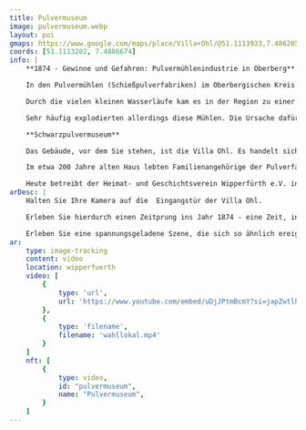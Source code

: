 ```yaml
---
title: Pulvermuseum
image: pulvermuseum.webp
layout: poi
gmaps: https://www.google.com/maps/place/Villa+Ohl/@51.1113933,7.4862051,17z/data=!3m1!4b1!4m6!3m5!1s0x47b934b438695541:0x23677c406164f6e9!8m2!3d51.11139!4d7.48878!16s%2Fg%2F120p462z?entry=ttu
coords: [51.1113282, 7.4886674]
info: |
    **1874 - Gewinne und Gefahren: Pulvermühlenindustrie in Oberberg**

    In den Pulvermühlen (Schießpulverfabriken) im Oberbergischen Kreis wurden Salpeter, Schwefel und Holzkohle für die Herstellung von Schwarzpulver zerkleinert gemischt werden. 

    Durch die vielen kleinen Wasserläufe kam es in der Region zu einer Verdichtung an Produktionsstätten - mit guten Gewinnen für die Betreiber.

    Sehr häufig explodierten allerdings diese Mühlen. Die Ursache dafür konnte schon ein einzelner Funke sein, der z.B. beim Einschlagen eines Nagels entstand, oder eine elektrostatische Aufladung der Luft.

    **Schwarzpulvermuseum**

    Das Gebäude, vor dem Sie stehen, ist die Villa Ohl. Es handelt sich um ehemalige Fabrikantenvilla, in der sich u.a. das Schwarzpulvermuseum befindet.

    Im etwa 200 Jahre alten Haus lebten Familienangehörige der Pulverfabrikanten Cramer und Buchholz. Sie bestimmten das regionale Wirtschaftsgeschehen so stark, dass man die Region „Königreich Buchholz“ nannte. Wegen eines Besuches von Kaiser Wilhelm II. wurde es zeitweise auch die „Kaiservilla“ nannte.

    Heute betreibt der Heimat- und Geschichtsverein Wipperfürth e.V. in den Räumen der 1. Etage ein Museum zur  Geschichte der Schwarzpulvermühlen im Tal der Wipper und ihrer Seitenbäche - - inklusive Beleuchtung von Handel und Transport.
arDesc: |
    Halten Sie Ihre Kamera auf die  Eingangstür der Villa Ohl.

    Erleben Sie hierdurch einen Zeitprung ins Jahr 1874 - eine Zeit, in der die Pulvermühlen rund um Wipperfürth in Vollproduktion laufen. Die deutsche Regierung braucht Schwarzpulver.

    Erleben Sie eine spannungsgeladene Szene, die sich so ähnlich ereignet haben könnte.
ar:
    type: image-tracking
    content: video
    location: wipperfuerth
    video: [
        {
            type: 'url',
            url: 'https://www.youtube.com/embed/uDjJPtmBcmY?si=japZwtlh16alDnu_'
        },
        {
            type: 'filename',
            filename: 'wahllokal.mp4'
        }
    ]
    nft: [
        {
            type: video,
            id: "pulvermuseum",
            name: "Pulvermuseum",
        }
    ]
---
```


